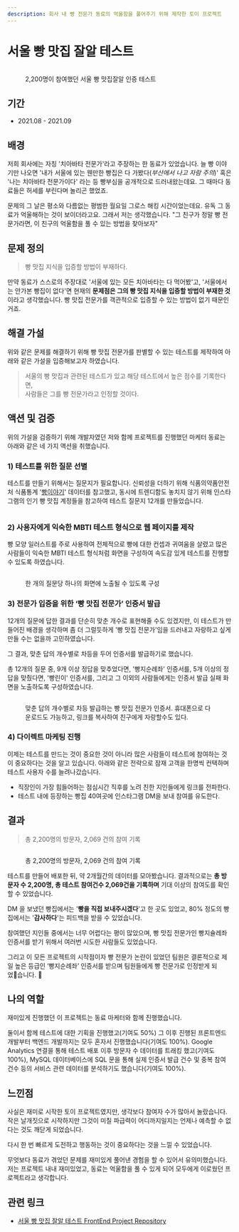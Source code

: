 ```yaml
---
description: 회사 내 빵 전문가 동료의 억울함을 풀어주기 위해 제작한 토이 프로젝트
---
```


# 서울 빵 맛집 잘알 테스트

<figure><img src="../.gitbook/assets/Frame 23.png" alt=""><figcaption><p>2,200명이 참여했던 서울 빵 맛집잘알 인증 테스트</p></figcaption></figure>

## 기간

* 2021.08 - 2021.09&#x20;



## 배경

저희 회사에는 자칭 '치아바타 전문가'라고 주장하는 한 동료가 있었습니다. 늘 빵 이야기만 나오면 '내가 서울에 있는 웬만한 빵집은 다 가봤다(_부산에서 나고 자람 주의_)' 혹은 '나는 치아바타 전문가이다' 라는 등 빵부심을 공개적으로 드러내왔는데요. 그 때마다 동료들은 허세를 부린다며 놀리곤 했었죠.&#x20;

문제의 그 날은 평소와 다름없는 평범한 월요일 그로스 해킹 시간이었는데요. 유독 그 동료가 억울해하는 것이 보이더라고요. 그래서 저는 생각했습니다. "그 친구가 정말 빵 전문가라면, 이 친구의 억울함을 풀 수 있는 방법을 찾아보자"&#x20;



## 문제 정의

> 빵 맛집 지식을 입증할 방법이 부재하다.&#x20;

만약 동료가 스스로의 주장대로 '서울에 있는 모든 치아바타는 다 먹어봤'고, '서울에서는 안가본 빵집이 없다'면 현재의 **문제점은 그의 빵 맛집 지식을 입증할 방법이 부재한 것**이라고 생각했습니다. 빵 맛집 전문가를 객관적으로 입증할 수 있는 방법이 없기 때문인거죠.&#x20;



## 해결 가설 &#x20;

위와 같은 문제를 해결하기 위해 빵 맛집 전문가를 판별할 수 있는 테스트를 제작하여 아래와 같은 가설을 입증해보고자 하였습니다.&#x20;

> 서울의 빵 맛집과 관련된 테스트가 있고 해당 테스트에서 높은 점수를 기록한다면, \
> 사람들은 그를 빵 전문가라고 인정할 것이다.&#x20;



## 액션 및 검증

위의 가설을 검증하기 위해 개발자였던 저와 함께 프로젝트를 진행했던 마케터 동료는 아래와 같은 네 가지 액션을 취했습니다. &#x20;

### **1) 테스트를 위한 질문 선별**

테스트를 만들기 위해서는 질문지가 필요합니다. 신뢰성을 더하기 위해 식품의약품안전처 식품통계 '[빵이야기](https://www.mfds.go.kr/brd/m\_629/view.do?seq=13\&srchFr=\&srchTo=\&srchWord=\&srchTp=\&itm\_seq\_1=0\&itm\_seq\_2=0\&multi\_itm\_seq=0\&company\_cd=\&company\_nm=\&page=1)' 데이터를 참고했고, 동시에 트렌디함도 놓치지 않기 위해 인스타그램의 인기 빵 맛집 계정들을 참고하여 테스트 질문지 12개를 만들었습니다.&#x20;

<figure><img src="../.gitbook/assets/Frame 24.png" alt=""><figcaption></figcaption></figure>

### **2) 사용자에게 익숙한 MBTI 테스트 형식으로 웹 페이지를 제작**

빵 모양 일러스트를 주로 사용하여 전체적으로 빵에 대한 컨셉과 귀여움을 살렸고 많은 사람들이 익숙한 MBTI 테스트 형식처럼 화면을 구성하여 속도감 있게 테스트를 진행할 수 있도록 하였습니다.&#x20;

<figure><img src="../.gitbook/assets/image (120) (1).png" alt=""><figcaption><p>한 개의 질문당 하나의 화면에 노출될 수 있도록 구성</p></figcaption></figure>

### **3) 전문가 입증을 위한 ‘빵 맛집 전문가’ 인증서 발급**

12개의 질문에 답한 결과를 단순히 맞춘 개수로 표현해줄 수도 있겠지만, 이 테스트가 만들어진 배경을 생각하며 좀 더 그럴듯하게 '빵 맛집 전문가'임을 드러내고 자랑하고 싶게 만들 수는 없을까 고민하였습니다.&#x20;

그 결과, 맞춘 답의 개수별로 차등을 두어 인증서를 발급하기로 했습니다.&#x20;

총 12개의 질문 중, 9개 이상 정답을 맞추었다면, '빵지순례좌' 인증서를, 5개 이상의 정답을 맞췄다면, '빵린이' 인증서를, 그리고 그 이외의 사람들에게는 인증서 발급 실패 화면을 노출하도록 구성하였습니다.&#x20;

<figure><img src="../.gitbook/assets/image (137).png" alt=""><figcaption><p>맞춘 답의 개수별로 차등 발급하는 빵 맛집 전문가 인증서. 휴대폰으로 다운로드도 가능하고, 링크를 복사하여 친구에게 자랑할수도 있다. </p></figcaption></figure>

### **4) 다이렉트 마케팅 진행**

이제는 테스트를 만드는 것이 중요한 것이 아니라 많은 사람들이 테스트에 참여하는 것이 중요하다는 것을 알고 있습니다. 아래와 같은 전략으로 잠재 고객을 한명씩 컨택하며 테스트 사용자 수를 늘려나갔습니다.&#x20;

* 직장인이 가장 힘들어하는 점심시간 직후를 노려 친한 지인들에게 링크를 전파한다.&#x20;
* 테스트 내에 등장하는 빵집 40여곳에 인스타그램 DM을 보내 참여를 유도한다.&#x20;



## 결과

> 총 2,200명의 방문자, 2,069 건의 참여 기록&#x20;

<figure><img src="../.gitbook/assets/image (114).png" alt=""><figcaption><p>총 2,200명의 방문자, 2,069 건의 참여 기록 </p></figcaption></figure>

테스트를 만들어 배포한 뒤, 약 2개월간의 데이터를 모아봤습니다. 결과적으로는 **총 방문자 수 2,200명, 총 테스트 참여건수 2,069건을 기록하며** 기대 이상의 참여도를 확인할 수 있었습니다.&#x20;

DM 을 보냈던 빵집에서는 '**빵을 직접 보내주시겠다**'고 한 곳도 있었고, 80% 정도의 빵집에서는 '**감사하다**'는 피드백을 받을 수 있었습니다.&#x20;

참여했던 지인들 중에서는 너무 어렵다는 평이 많았으며, 빵 맛집 전문가인 빵지슐레좌 인증서를 받기 위해서 여러번 시도한 사람들도 있었습니다.&#x20;

그리고 이 모든 프로젝트의 시작점이자 빵 전문가 논란이 있었던 팀원은 결론적으로 제일 높은 등급인 ‘빵지순례좌’ 인증서를 받으며 팀원들에게 빵 전문가로 인정받게 되었습니다. 🎉



## 나의 역할

재미있게 진행했던 이 프로젝트는 동료 마케터와 함께 진행했습니다.&#x20;

둘이서 함께 테스트에 대한 기획을 진행했고(기여도 50%) 그 이후 진행된 프론트엔드 개발부터 백엔드 개발까지는 모두 혼자서 진행했습니다(기여도 100%). Google Analytics 연결을 통해 테스트 배포 이후 방문자 수 데이터를 트래킹 했고(기여도 100%), MySQL 데이터베이스에 SQL 문을 통해 실제 인증서 발급 건수 및 중복 참여 건수 등의 서비스 관련 데이터를 분석하기도 했습니다(기여도 100%).



## 느낀점

사실은 재미로 시작한 토이 프로젝트였지만, 생각보다 참여자 수가 많아서 놀랐습니다. 작은 날개짓으로 시작하지만 그것이 미칠 파급력이 어디까지일지는 언제나 예측할 수 없다는 것도 깨닫게 되었습니다.&#x20;

다시 한 번 빠르게 도전하고 행동하는 것이 중요하다는 것을 느낄 수 있었습니다.&#x20;

무엇보다 동료가 겪었던 문제를 재미있게 풀어낸 경험을 할 수 있어서 유의미했습니다. 저는 프로젝트 내내 재미있었고, 동료는 억울함을 풀 수 있게 되어 모두에게 이로웠던 프로젝트라고 생각합니다.&#x20;



## 관련 링크

* [서울 빵 맛집 잘알 테스트 FrontEnd Project Repository](https://github.com/Miniminis/arirang-first-project-front)
